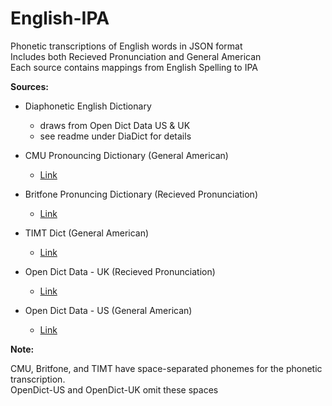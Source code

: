 # English-IPA
Phonetic transcriptions of English words in JSON format <br>
Includes both Recieved Pronunciation and General American <br>
Each source contains mappings from English Spelling to IPA <br>

**Sources:**

* Diaphonetic English Dictionary
  * draws from Open Dict Data US & UK
  * see readme under DiaDict for details

* CMU Pronouncing Dictionary (General American) <br>
  * [Link](http://www.speech.cs.cmu.edu/cgi-bin/cmudict)

* Britfone Pronuncing Dictionary (Recieved Pronunciation) <br>
  * [Link](https://github.com/JoseLlarena/Britfone)

* TIMT Dict (General American) <br>
  * [Link](https://catalog.ldc.upenn.edu/LDC93S1)

* Open Dict Data - UK (Recieved Pronunciation) <br>
  * [Link](https://github.com/open-dict-data/ipa-dict/blob/master/data/en_UK.txt)

* Open Dict Data - US (General American) <br>
  * [Link](https://github.com/open-dict-data/ipa-dict/blob/master/data/en_US.txt)

**Note:**

CMU, Britfone, and TIMT have space-separated phonemes for the phonetic transcription.<br>
OpenDict-US and OpenDict-UK omit these spaces
